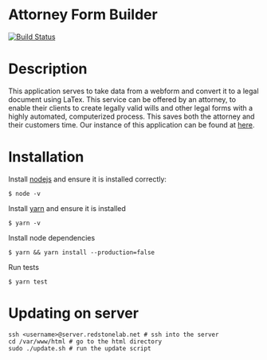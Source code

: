 # Attorney Form Builder
[![Build Status](https://travis-ci.org/ESOF423/attorney-form-builder.svg?branch=master)](https://travis-ci.org/ESOF423/attorney-form-builder)

# Description
This application serves to take data from a webform and convert it to a legal document using LaTex. This service can be offered by an attorney, to enable their clients to create legally valid wills and other legal forms with a highly automated, computerized process. This saves both the attorney and their customers time. Our instance of this application can be found at [here](http://server.redstonelab.net:8080). 

# Installation
Install [nodejs](https://nodejs.org/en/) and ensure it is installed correctly:
```
$ node -v
```

Install [yarn](https://yarnpkg.com/en/docs/install) and ensure it is installed
```
$ yarn -v
```

Install node dependencies
```
$ yarn && yarn install --production=false
```

Run tests
```
$ yarn test
```

# Updating on server

```shell
ssh <username>@server.redstonelab.net # ssh into the server
cd /var/www/html # go to the html directory
sudo ./update.sh # run the update script
```
